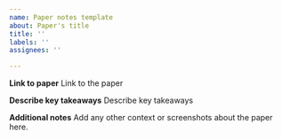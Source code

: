 ```yaml
---
name: Paper notes template
about: Paper's title
title: ''
labels: ''
assignees: ''

---
```


**Link to paper**
Link to the paper

**Describe key takeaways**
Describe key takeaways

**Additional notes**
Add any other context or screenshots about the paper here.


